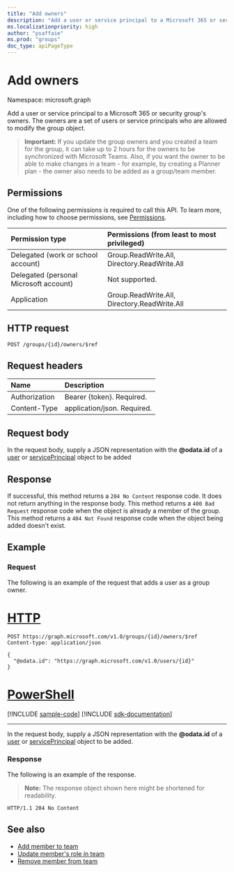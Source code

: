 ```yaml
---
title: "Add owners"
description: "Add a user or service principal to a Microsoft 365 or security group's owners. The owners are a set of users or service principals who are allowed to modify the group object."
ms.localizationpriority: high
author: "psaffaie"
ms.prod: "groups"
doc_type: apiPageType
---
```


# Add owners

Namespace: microsoft.graph

Add a user or service principal to a Microsoft 365 or security group's owners. The owners are a set of users or service principals who are allowed to modify the group object.

> **Important:** If you update the group owners and you created a team for the group, it can take up to 2 hours for the owners to be synchronized with Microsoft Teams. Also, if you want the owner to be able to make changes in a team - for example, by creating a Planner plan - the owner also needs to be added as a group/team member.

## Permissions

One of the following permissions is required to call this API. To learn more, including how to choose permissions, see [Permissions](/graph/permissions-reference).

| Permission type                        | Permissions (from least to most privileged)  |
| :------------------------------------- | :------------------------------------------- |
| Delegated (work or school account)     | Group.ReadWrite.All, Directory.ReadWrite.All |
| Delegated (personal Microsoft account) | Not supported.                               |
| Application                            | Group.ReadWrite.All, Directory.ReadWrite.All |

## HTTP request

<!-- { "blockType": "ignored" } -->

```http
POST /groups/{id}/owners/$ref
```

## Request headers

| Name          | Description                 |
| :------------ | :-------------------------- |
| Authorization | Bearer {token}. Required.   |
| Content-Type  | application/json. Required. |

## Request body

In the request body, supply a JSON representation with the **@odata.id** of a [user](../resources/user.md) or [servicePrincipal](../resources/serviceprincipal.md) object to be added

## Response

If successful, this method returns a `204 No Content` response code. It does not return anything in the response body. This method returns a `400 Bad Request` response code when the object is already a member of the group. This method returns a `404 Not Found` response code when the object being added doesn't exist.

## Example

### Request

The following is an example of the request that adds a user as a group owner.

# [HTTP](#tab/http)

<!-- {
  "blockType": "request",
  "name": "create_owner_from_group"
}-->

```http
POST https://graph.microsoft.com/v1.0/groups/{id}/owners/$ref
Content-type: application/json

{
  "@odata.id": "https://graph.microsoft.com/v1.0/users/{id}"
}
```

# [PowerShell](#tab/powershell)
[!INCLUDE [sample-code](../includes/snippets/powershell/create-owner-from-group-powershell-snippets.md)]
[!INCLUDE [sdk-documentation](../includes/snippets/snippets-sdk-documentation-link.md)]

---

In the request body, supply a JSON representation with the **@odata.id** of a [user](../resources/user.md) or [servicePrincipal](../resources/user.md) object to be added.

### Response

The following is an example of the response.

> **Note:** The response object shown here might be shortened for readability.

<!-- {
  "blockType": "response"
} -->

```http
HTTP/1.1 204 No Content
```

## See also

- [Add member to team](team-post-members.md)
- [Update member's role in team](team-update-members.md)
- [Remove member from team](team-delete-members.md)

<!-- uuid: 8fcb5dbc-d5aa-4681-8e31-b001d5168d79
2015-10-25 14:57:30 UTC -->
<!-- {
  "type": "#page.annotation",
  "description": "Create owner",
  "keywords": "",
  "section": "documentation",
  "tocPath": "",
  "suppressions": [
  ]
}-->

